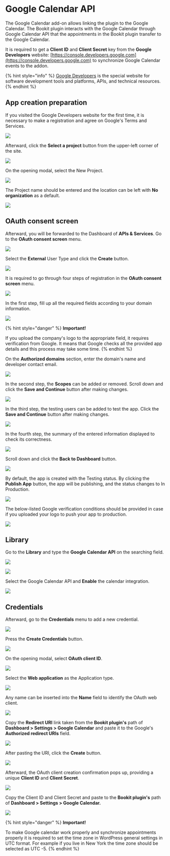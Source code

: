 # Google Calendar API

The Google Calendar add-on allows linking the plugin to the Google Calendar. The Bookit plugin interacts with the Google Calendar through Google Calendar API that the appointments in the Bookit plugin transfer to the Google Calendar.

It is required to get a **Client ID** and **Client Secret** key from the **Google Developers** website: [https://console.developers.google.com](https://console.developers.google.com) to synchronize Google Calendar events to the addon.

{% hint style="info" %}
[Google Developers](https://console.developers.google.com) is the special website for software development tools and platforms, APIs, and technical resources.
{% endhint %}

## App creation preparation

If you visited the Google Developers website for the first time, it is necessary to make a registration and agree on Google's Terms and Services.

![](<../.gitbook/assets/image (9).png>)

Afterward, click the **Select a project** button from the upper-left corner of the site.&#x20;

![](<../.gitbook/assets/image (71).png>)

On the opening modal, select the New Project.

![](<../.gitbook/assets/image (203).png>)

The Project name should be entered and the location can be left with **No organization** as a default.

![](<../.gitbook/assets/image (166).png>)

## **OAuth consent screen**

Afterward, you will be forwarded to the Dashboard of **APIs & Services**. Go to the **OAuth consent screen** menu.

![](<../.gitbook/assets/image (90).png>)

Select the **External** User Type and click the **Create** button.

![](<../.gitbook/assets/image (160).png>)

It is required to go through four steps of registration in the **OAuth consent screen** menu.

![](<../.gitbook/assets/image (19).png>)

In the first step, fill up all the required fields according to your domain information.

![](<../.gitbook/assets/image (56).png>)

{% hint style="danger" %}
**Important!**

If you upload the company's logo to the appropriate field, it requires verification from Google. It means that Google checks all the provided app details and this process may take some time.
{% endhint %}

On the **Authorized domains** section, enter the domain's name and developer contact email.

![](<../.gitbook/assets/image (8).png>)

In the second step, the **Scopes** can be added or removed. Scroll down and click the **Save and Continue** button after making changes.

![](<../.gitbook/assets/image (121).png>)

In the third step, the testing users can be added to test the app. Click the **Save and Continue** button after making changes.

![](<../.gitbook/assets/image (74).png>)

In the fourth step, the summary of the entered information displayed to check its correctness.

![](<../.gitbook/assets/image (118).png>)

Scroll down and click the **Back to Dashboard** button.

![](<../.gitbook/assets/image (66).png>)

By default, the app is created with the Testing status. By clicking the **Publish App** button, the app will be publishing, and the status changes to In Production.

![](<../.gitbook/assets/image (155).png>)

The below-listed Google verification conditions should be provided in case if you uploaded your logo to push your app to production.

![](<../.gitbook/assets/image (84).png>)

## Library

Go to the **Library** and type the **Google Calendar API** on the searching field.

![](<../.gitbook/assets/image (97).png>)

![](<../.gitbook/assets/image (39).png>)

Select the Google Calendar API and **Enable** the calendar integration.

![](<../.gitbook/assets/image (161).png>)

## Credentials

Afterward, go to the **Credentials** menu to add a new credential.

![](<../.gitbook/assets/image (177).png>)

Press the **Create Credentials** button.

![](<../.gitbook/assets/image (117).png>)

On the opening modal, select **OAuth client ID**.

![](<../.gitbook/assets/image (5).png>)

Select the **Web application** as the Application type.

![](<../.gitbook/assets/image (184).png>)

Any name can be inserted into the **Name** field to identify the OAuth web client.

![](<../.gitbook/assets/image (138).png>)

Copy the **Redirect URI** link taken from the **Bookit plugin's** path of **Dashboard > Settings > Google Calendar** and paste it to the Google's **Authorized redirect URIs** field.

![](<../.gitbook/assets/image (113).png>)

After pasting the URI, click the **Create** button.

![](<../.gitbook/assets/image (132).png>)

Afterward, the OAuth client creation confirmation pops up, providing a unique **Client ID** and **Client Secret**.

![](<../.gitbook/assets/image (61).png>)

Copy the Client ID and Client Secret and paste to the **Bookit plugin's** path of **Dashboard > Settings > Google Calendar.**

![](<../.gitbook/assets/image (126).png>)

{% hint style="danger" %}
**Important!**

To make Google calendar work properly and synchronize appointments properly it is required to set the time zone in WordPress general settings in UTC format. For example if you live in New York the time zone should be selected as UTC -5.
{% endhint %}
